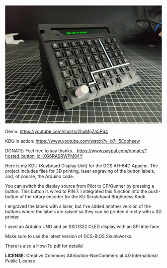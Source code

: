 ![Alt text](KDU.jpg)

Demo: https://youtube.com/shorts/2huMgZh5P64

KDU in action: https://www.youtube.com/watch?v=b7H5Edohsew

DONATE: Feel free to say thanks... https://www.paypal.com/donate/?hosted_button_id=XG6RA9RWPM84Y

Here is my KDU (Keyboard Display Unit) for the DCS AH-64D Apache. The project includes files for 3D printing, laser engraving of the button labels, and, of course, the Arduino code.


You can switch the display source from Pilot to CP/Gunner by pressing a button. This button is wired to PIN 7. I integrated this function into the push-button of the rotary encoder for the KU Scratchpad Brightness Knob.

I engraved the labels with a laser, but I've added another version of the buttons where the labels are raised so they can be printed directly with a 3D printer.

I used an Arduino UNO and an SSD1322 OLED display with an SPI interface.

Make sure to use the latest version of DCS-BIOS Skunkworks.

There is also a How-To.pdf for details!


**LICENSE:**
Creative Commons Attribution-NonCommercial 4.0 International Public License
